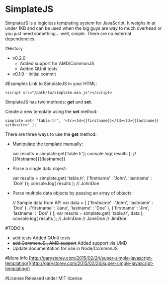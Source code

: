 # SimplateJS
SimplateJS is a logicless templating system for JavaScript.  It weighs in at under 1KB and can be used when the big guys are way to much overhead or you just need something... well, simple. There are no external dependencies.

#History
* v0.2.0 
    * Added support for AMD/CommonJS
    * Added QUnit tests
* v0.1.0 - Initial commit

#Examples
Link to SimplateJS in your HTML:

    <script src="/path/to/simplate.min.js"></script>

SimplateJS has two methods: **get** and **set**.

Create a new template using the **set** method:

    simplate.set( 'table.tr', '<tr><td>{{firstname}}</td><td>{{lastname}}</td></tr>' );

There are three ways to use the **get** method.

* Manipulate the template manually:


    var results = simplate.get('table.tr');
    console.log( results );
    // <tr><td>{{firstname}}</td><td>{{lastname}}</td></tr>

* Parse a single data object:


    var results = simplate.get( 'table.tr', {'firstname' : 'John', 'lastname' : 'Doe' });
    console.log( results );
    // <tr><td>John</td><td>Doe</td></tr>

* Parse multiple data objects by passing an array of objects:


     // Sample data from API
     var data = [
       {'firstname' : 'John', 'lastname' : 'Doe' },
       {'firstname' : 'Jane', 'lastname' : 'Doe' },
       {'firstname' : 'Jim', 'lastname' : 'Doe' }
     ];
    var results = simplate.get( 'table.tr', data );
    console.log( results );
    // <tr><td>John</td><td>Doe</td></tr>
    // <tr><td>Jane</td><td>Doe</td></tr>
    // <tr><td>Jim</td><td>Doe</td></tr>

#TODO's
 * ~~add tests~~ Added QUnit tests
 * ~~add CommonJS , AMD support~~  Added support via UMD 
 * Update documentation for use in Node/CommonJS

#More Info
[http://garystorey.com/2015/02/24/super-simple-javascript-templating/](http://garystorey.com/2015/02/24/super-simple-javascript-templating/)

#License
Released under MIT license
